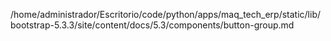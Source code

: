 /home/administrador/Escritorio/code/python/apps/maq_tech_erp/static/lib/bootstrap-5.3.3/site/content/docs/5.3/components/button-group.md